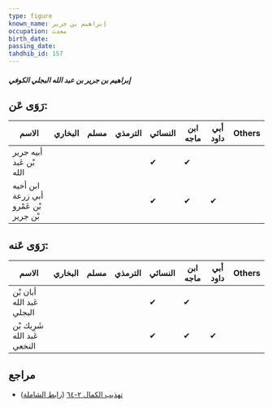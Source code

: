 ```yaml
---
type: figure
known_name: إبراهيم بن جرير
occupation: محدث
birth_date:
passing_date:
tahdhib_id: 157
---
```

##### إبراهيم بن جرير بن عبد الله البجلي الكوفي

## رَوَى عَن:
| الاسم                                 | البخاري | مسلم | الترمذي | النسائي | ابن ماجه | أبي داود | Others |
| ------------------------------------- | ------- | ---- | ------- | ------- | -------- | -------- | ------ |
| أبيه جرير بْن عَبد الله               |         |      |         | ✔       | ✔        |          |        |
| ابن أخيه أبي زرعة بْن عَمْرو بْن جرير |         |      |         | ✔       | ✔        | ✔        |        |
## رَوَى عَنه:
| الاسم                       | البخاري | مسلم | الترمذي | النسائي | ابن ماجه | أبي داود | Others |
| --------------------------- | ------- | ---- | ------- | ------- | -------- | -------- | ------ |
| أبان بْن عَبد الله البجلي   |         |      |         | ✔       | ✔        |          |        |
| شَرِيك بْن عَبد الله النخعي |         |      |         | ✔       | ✔        | ✔        |        |
## مراجع
- [تهذيب الكمال ٢-٦٤](obsidian://open?vault=Tahdhib-al-Kamal&file=Figures/١٥٧-إبراهيم%20بن%20جرير%20بن%20عبد%20الله%20البجلي%20الكوفي) ([رابط الشاملة](https://shamela.ws/book/3722/545))